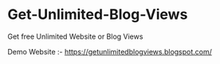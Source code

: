 # Get-Unlimited-Blog-Views
Get free Unlimited Website or Blog Views

Demo Website :- https://getunlimitedblogviews.blogspot.com/
